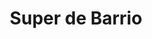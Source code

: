 ---
title: "Super de Barrio"
url: /general-san-martin/super-de-barrio-avenida-101-doctor-ricardo-balbin/
shop: Supermarkt
---